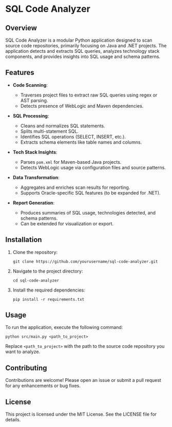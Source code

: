 # SQL Code Analyzer

## Overview
SQL Code Analyzer is a modular Python application designed to scan source code repositories, primarily focusing on Java and .NET projects. The application detects and extracts SQL queries, analyzes technology stack components, and provides insights into SQL usage and schema patterns.

## Features
- **Code Scanning**: 
  - Traverses project files to extract raw SQL queries using regex or AST parsing.
  - Detects presence of WebLogic and Maven dependencies.

- **SQL Processing**: 
  - Cleans and normalizes SQL statements.
  - Splits multi-statement SQL.
  - Identifies SQL operations (SELECT, INSERT, etc.).
  - Extracts schema elements like table names and columns.

- **Tech Stack Insights**: 
  - Parses `pom.xml` for Maven-based Java projects.
  - Detects WebLogic usage via configuration files and source patterns.

- **Data Transformation**: 
  - Aggregates and enriches scan results for reporting.
  - Supports Oracle-specific SQL features (to be expanded for .NET).

- **Report Generation**: 
  - Produces summaries of SQL usage, technologies detected, and schema patterns.
  - Can be extended for visualization or export.

## Installation
1. Clone the repository:
   ```
   git clone https://github.com/yourusername/sql-code-analyzer.git
   ```
2. Navigate to the project directory:
   ```
   cd sql-code-analyzer
   ```
3. Install the required dependencies:
   ```
   pip install -r requirements.txt
   ```

## Usage
To run the application, execute the following command:
```
python src/main.py <path_to_project>
```
Replace `<path_to_project>` with the path to the source code repository you want to analyze.

## Contributing
Contributions are welcome! Please open an issue or submit a pull request for any enhancements or bug fixes.

## License
This project is licensed under the MIT License. See the LICENSE file for details.